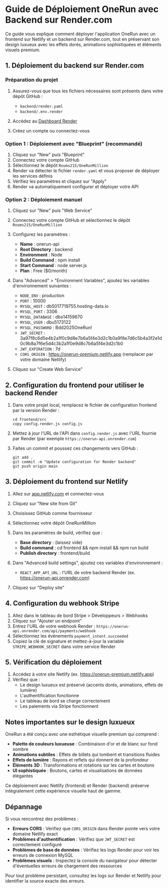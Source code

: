 # Guide de Déploiement OneRun avec Backend sur Render.com

Ce guide vous explique comment déployer l'application OneRun avec un frontend sur Netlify et un backend sur Render.com, tout en préservant son design luxueux avec les effets dorés, animations sophistiquées et éléments visuels premium.

## 1. Déploiement du backend sur Render.com

### Préparation du projet

1. Assurez-vous que tous les fichiers nécessaires sont présents dans votre dépôt GitHub :
   - `backend/render.yaml`
   - `backend/.env.render`

2. Accédez au [Dashboard Render](https://dashboard.render.com/)

3. Créez un compte ou connectez-vous

### Option 1 : Déploiement avec "Blueprint" (recommandé)

1. Cliquez sur "New" puis "Blueprint"
2. Connectez votre compte GitHub
3. Sélectionnez le dépôt `Roums215/OneRunMillion`
4. Render va détecter le fichier `render.yaml` et vous proposer de déployer les services définis
5. Vérifiez les paramètres et cliquez sur "Apply"
6. Render va automatiquement configurer et déployer votre API

### Option 2 : Déploiement manuel

1. Cliquez sur "New" puis "Web Service"
2. Connectez votre compte GitHub et sélectionnez le dépôt `Roums215/OneRunMillion`
3. Configurez les paramètres :
   - **Name** : onerun-api
   - **Root Directory** : backend
   - **Environment** : Node
   - **Build Command** : npm install
   - **Start Command** : node server.js
   - **Plan** : Free ($0/month)

4. Dans "Advanced" > "Environment Variables", ajoutez les variables d'environnement suivantes :
   - `NODE_ENV` : production
   - `PORT` : 10000
   - `MYSQL_HOST` : db5017719755.hosting-data.io
   - `MYSQL_PORT` : 3306
   - `MYSQL_DATABASE` : dbs14159670
   - `MYSQL_USER` : dbu5173122
   - `MYSQL_PASSWORD` : Bdd2025OneRun!
   - `JWT_SECRET` : 3a97f8c6d5e4b2a1f0c9d8e7b6a5f4e3d2c1b0a9f8e7d6c5b4a3f2e1d0c9b8a7f6e5d4c3b2a1f0e9d8c7b6a5f4e3d2c1b0
   - `JWT_EXPIRATION` : 7d
   - `CORS_ORIGIN` : https://onerun-premium.netlify.app (remplacer par votre domaine Netlify)

5. Cliquez sur "Create Web Service"

## 2. Configuration du frontend pour utiliser le backend Render

1. Dans votre projet local, remplacez le fichier de configuration frontend par la version Render :
   ```
   cd frontend/src
   copy config.render.js config.js
   ```

2. Mettez à jour l'URL de l'API dans `config.render.js` avec l'URL fournie par Render (par exemple `https://onerun-api.onrender.com`)

3. Faites un commit et poussez ces changements vers GitHub :
   ```
   git add .
   git commit -m "Update configuration for Render backend"
   git push origin main
   ```

## 3. Déploiement du frontend sur Netlify

1. Allez sur [app.netlify.com](https://app.netlify.com/) et connectez-vous
2. Cliquez sur "New site from Git"
3. Choisissez GitHub comme fournisseur
4. Sélectionnez votre dépôt OneRunMillion
5. Dans les paramètres de build, vérifiez que :
   - **Base directory** : (laissez vide)
   - **Build command** : cd frontend && npm install && npm run build
   - **Publish directory** : frontend/build

6. Dans "Advanced build settings", ajoutez ces variables d'environnement :
   - `REACT_APP_API_URL` : l'URL de votre backend Render (ex. https://onerun-api.onrender.com)

7. Cliquez sur "Deploy site"

## 4. Configuration du webhook Stripe

1. Allez dans le tableau de bord Stripe > Développeurs > Webhooks
2. Cliquez sur "Ajouter un endpoint"
3. Entrez l'URL de votre webhook Render : `https://onerun-api.onrender.com/api/payments/webhook`
4. Sélectionnez les événements `payment_intent.succeeded`
5. Copiez la clé de signature et mettez-à-jour la variable `STRIPE_WEBHOOK_SECRET` dans votre service Render

## 5. Vérification du déploiement

1. Accédez à votre site Netlify (ex. https://onerun-premium.netlify.app)
2. Vérifiez que :
   - Le design luxueux est préservé (accents dorés, animations, effets de lumière)
   - L'authentification fonctionne
   - Le tableau de bord se charge correctement
   - Les paiements via Stripe fonctionnent

## Notes importantes sur le design luxueux

OneRun a été conçu avec une esthétique visuelle premium qui comprend :

- **Palette de couleurs luxueuse** : Combinaison d'or et de blanc sur fond sombre
- **Animations subtiles** : Effets de billets qui tombent et transitions fluides
- **Effets de lumière** : Rayons et reflets qui donnent de la profondeur
- **Éléments 3D** : Transformations et rotations sur les cartes et boutons
- **UI sophistiquée** : Boutons, cartes et visualisations de données élégantes

Ce déploiement avec Netlify (frontend) et Render (backend) préserve intégralement cette expérience visuelle haut de gamme.

## Dépannage

Si vous rencontrez des problèmes :

- **Erreurs CORS** : Vérifiez que `CORS_ORIGIN` dans Render pointe vers votre domaine Netlify exact
- **Problèmes d'authentification** : Vérifiez que `JWT_SECRET` est correctement configuré
- **Problèmes de base de données** : Vérifiez les logs Render pour voir les erreurs de connexion MySQL
- **Problèmes visuels** : Inspectez la console du navigateur pour détecter d'éventuelles erreurs de chargement des ressources

Pour tout problème persistant, consultez les logs sur Render et Netlify pour identifier la source exacte des erreurs.
